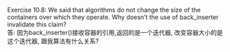 Exercise 10.8: We said that algorithms do not change the size of the
containers over which they operate. Why doesn’t the use of back_inserter
invalidate this claim?  
答: 因为back_inserter()接收容器的引用,返回的是一个迭代器, 改变容器大小的是这个迭代器, 跟我算法有什么关系?